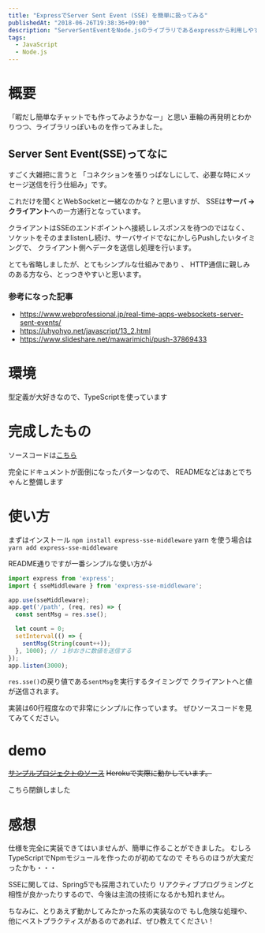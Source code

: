 ```yaml
---
title: "ExpressでServer Sent Event (SSE) を簡単に扱ってみる"
publishedAt: "2018-06-26T19:38:36+09:00"
description: "ServerSentEventをNode.jsのライブラリであるexpressから利用しやすくするライブラリを作ったので解説します。"
tags:
  - JavaScript
  - Node.js
---
```


# 概要
「暇だし簡単なチャットでも作ってみようかなー」と思い
車輪の再発明とわかりつつ、ライブラリっぽいものを作ってみました。

## Server Sent Event(SSE)ってなに
すごく大雑把に言うと
「コネクションを張りっぱなしにして、必要な時にメッセージ送信を行う仕組み」です。

これだけを聞くとWebSocketと一緒なのかな？と思いますが、
SSEは**サーバ → クライアント**への一方通行となっています。

クライアントはSSEのエンドポイントへ接続しレスポンスを待つのではなく、
ソケットをそのままlistenし続け、サーバサイドでなにかしらPushしたいタイミングで、
クライアント側へデータを送信し処理を行います。

とても省略しましたが、とてもシンプルな仕組みであり
、
HTTP通信に親しみのある方なら、とっつきやすいと思います。

### 参考になった記事
- https://www.webprofessional.jp/real-time-apps-websockets-server-sent-events/
- https://uhyohyo.net/javascript/13_2.html
- https://www.slideshare.net/mawarimichi/push-37869433

# 環境

型定義が大好きなので、TypeScriptを使っています

# 完成したもの
ソースコードは[こちら](https://github.com/taqm/express-sse-middleware)

完全にドキュメントが面倒になったパターンなので、
READMEなどはあとでちゃんと整備します


# 使い方
まずはインストール
`npm install express-sse-middleware`
yarn を使う場合は
`yarn add express-sse-middleware`

README通りですが一番シンプルな使い方が↓

```javascript
import express from 'express';
import { sseMiddleware } from 'express-sse-middleware';

app.use(sseMiddleware);
app.get('/path', (req, res) => {
  const sentMsg = res.sse();

  let count = 0;
  setInterval(() => {
    sentMsg(String(count++));
  }, 1000); // １秒おきに数値を送信する
});
app.listen(3000);
```

`res.sse()`の戻り値である`sentMsg`を実行するタイミングで
クライアントへと値が送信されます。

実装は60行程度なので非常にシンプルに作っています。
ぜひソースコードを見てみてください。

# demo
~~[サンプルプロジェクトのソース](https://github.com/taqm/express-sse-sample)~~
~~Herokuで実際に動かしています。~~

こちら閉鎖しました

# 感想
仕様を完全に実装できてはいませんが、簡単に作ることができました。
むしろTypeScriptでNpmモジュールを作ったのが初めてなので
そちらのほうが大変だったかも・・・

SSEに関しては、Spring5でも採用されていたり
リアクティブプログラミングと相性が良かったりするので、今後は主流の技術になるかも知れません。

ちなみに、とりあえず動かしてみたかった系の実装なので
もし危険な処理や、他にベストプラクティスがあるのであれば、ぜひ教えてください！


